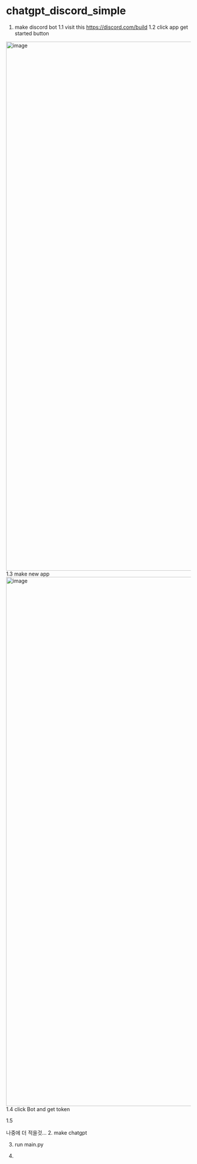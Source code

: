 # chatgpt_discord_simple

1. make discord bot
1.1 visit this
https://discord.com/build
1.2 click app get started button
<img width="1440" alt="image" src="https://user-images.githubusercontent.com/52907198/224369844-a819263d-b9ba-474a-8db4-45fb563976a6.png">
1.3 make new app
<img width="1440" alt="image" src="https://user-images.githubusercontent.com/52907198/224370497-2d0552cf-5931-4107-b3c0-1761d2c6082f.png">
1.4 click Bot and get token

1.5 

나중에 더 적을것...
2. make chatgpt

3. run main.py

1.
